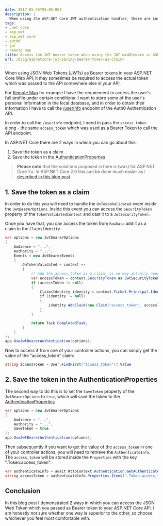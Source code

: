 ```yaml
---
date: 2017-05-26T00:00:00Z
description: |
  When using the ASP.NET Core JWT authentication handler, there are instances in which you may want to access the actual bearer token which was passed to the request.
tags:
- .net core
- asp.net
- asp.net core
- auth0
- jwt
- remote map
title: Access the JWT bearer token when using the JWT middleware in ASP.NET Core
url: /blog/aspnetcore-jwt-saving-bearer-token-as-claim/
---
```


When using JSON Web Tokens (JWTs) as Bearer tokens in your ASP.NET Core Web API, it may sometimes be required to access the actual token which was passed to the API somewhere else in your API. 

For [Remote Map](http://www.jerriepelser.com/blog/introducing-remote-map/) for example I have the requirement to access the user's full profile under certain conditions. I want to store some of the user's personal information in the local database, and in order to obtain their information I have to call the [/userinfo](https://auth0.com/docs/api/authentication#get-user-info) endpoint of the Auth0 Authentication API.

In order to call the `/userinfo` endpoint, I need to pass the `access_token` along - the same `access_token` which was used as a Bearer Token to call the API endpoint.

In ASP.NET Core there are 2 ways in which you can go about this:

1. Save the token as a claim
2. Save the token in the [AuthenticationProperties](https://docs.microsoft.com/en-us/aspnet/core/api/microsoft.aspnetcore.http.authentication.authenticationproperties)

> **Please note** that the solutions proposed in here is (was) for ASP.NET Core 1.x. In ASP.NET Core 2.0 this can be done much easier as I [described in this blog post](/blog/accessing-tokens-aspnet-core-2/) 

## 1. Save the token as a claim

In order to do this you will need to handle the `OnTokenValidated` event inside the `JwtBearerOptions`. Inside this event you can access the `SecurityToken` property of the `TokenValidatedContext` and cast it to a `JwtSecurityToken`.

Once you have that, you can access the token from `RawData` add it as a claim to the `ClaimsIdentity`

```csharp
var options = new JwtBearerOptions
{
    Audience = "...",
    Authority = "...",
    Events = new JwtBearerEvents
    {
        OnTokenValidated = context =>
        {
            // Add the access_token as a claim, as we may actually need it
            var accessToken = context.SecurityToken as JwtSecurityToken;
            if (accessToken != null)
            {
                ClaimsIdentity identity = context.Ticket.Principal.Identity as ClaimsIdentity;
                if (identity != null)
                {
                    identity.AddClaim(new Claim("access_token", accessToken.RawData));
                }
            }

            return Task.CompletedTask;
        }
    }
};
app.UseJwtBearerAuthentication(options);
```

Now to access if from one of your controller actions, you can simply get the value of the "access_token" claim:

```csharp
string accessToken = User.FindFirst("access_token")?.Value
```

## 2. Save the token in the AuthenticationProperties

The second way to do this is to set the `SaveToken` property of the `JwtBearerOptions` to `true`, which will save the token to the [AuthenticationProperties](https://docs.microsoft.com/en-us/aspnet/core/api/microsoft.aspnetcore.http.authentication.authenticationproperties)

```csharp
var options = new JwtBearerOptions
{
    Audience = "...",
    Authority = "...",
    SaveToken = true
};
app.UseJwtBearerAuthentication(options);
```

Then subsequently if you want to get the value of the `access_token` in one of your controller actions, you will need to retrieve the `AuthenticateInfo`. The `access_token` will be stored inside the `Properties` with the key ".Token.access_token":

```csharp
var authenticateInfo = await HttpContext.Authentication.GetAuthenticateInfoAsync("Bearer");
string accessToken = authenticateInfo.Properties.Items[".Token.access_token"];
```

## Conclusion

In this blog post I demonstrated 2 ways in which you can access the JSON Web Token which you passed as Bearer token to your ASP.NET Core API. I am honestly not sure whether one way is superior to the other, so choose whichever you feel most comfortable with.
